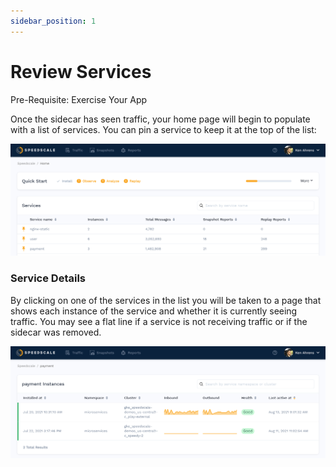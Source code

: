 ```yaml
---
sidebar_position: 1
---
```


# Review Services

Pre-Requisite: Exercise Your App

Once the sidecar has seen traffic, your home page will begin to populate with a list of services. You can pin a service to keep it at the top of the list:

![Home Page](./observe-home.png)

### Service Details <a href="#overview" id="overview"></a>

By clicking on one of the services in the list you will be taken to a page that shows each instance of the service and whether it is currently seeing traffic. You may see a flat line if a service is not receiving traffic or if the sidecar was removed.

![Service Info](./observe-service.png)

